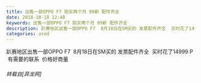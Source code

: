 ```yaml
---
title: 出售一部OPPO F7 刚买两个月 99新 配件齐全
date: 2018-10-18 12:48
keywords: 出售一部OPPO F7 刚买两个月 99新 配件齐全
description: 趴赛地区出售一部OPPO F7  8月18日在SM买的 发票配件齐全  买时花了14999 P   有需要的联系  价格好商量
categories: used
---
```

<td class="t_f" id="postmessage_2102292">

趴赛地区出售一部OPPO F7  8月18日在SM买的 发票配件齐全  买时花了14999 P   有需要的联系  价格好商量</td>
###### 转载自[菲龙网]